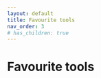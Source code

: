```yaml
---
layout: default
title: Favourite tools
nav_order: 3
# has_children: true
---
```


# Favourite tools

